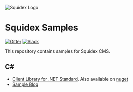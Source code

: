 ![Squidex Logo](https://raw.githubusercontent.com/Squidex/squidex/master/media/logo-wide.png "Squidex")

# Squidex Samples

[![Gitter](https://img.shields.io/gitter/room/nwjs/nw.js.svg?style=square)](https://gitter.im/squidex-cms/Lobby) [![Slack](https://img.shields.io/badge/chat-on_slack-E01765.svg?style=square)](https://squidex-slack.herokuapp.com/)

This repository contains samples for Squidex CMS.

## C#

* [Client Library for .NET Standard](csharp/Squidex.ClientLibrary). Also available on [nuget](https://www.nuget.org/packages/Squidex.ClientLibrary/)
* [Sample Blog](csharp/Sample.Blog)
